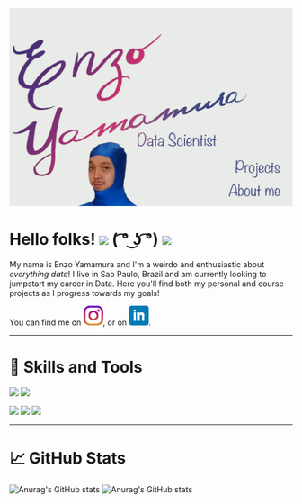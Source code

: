 ![Header](images/header.jpg "Header")

# Hello folks! <img src="https://raw.githubusercontent.com/MartinHeinz/MartinHeinz/master/wave.gif" width="30px"> ( ͡° ͜ʖ ͡°) <img src="https://raw.githubusercontent.com/MartinHeinz/MartinHeinz/master/wave.gif" width="30px">


My name is Enzo Yamamura and I'm a weirdo and enthusiastic about *everything data*!
I live in Sao Paulo, Brazil and am currently looking to jumpstart my career in Data.
Here you'll find both my personal and course projects as I progress towards my goals!

You can find me on [![Instagram][1.2]][1], or on [![LinkedIn][2.2]][2].

<!-- Icons -->

[1.2]: images/instagram.png (instagram icon)
[2.2]: images/linkedin.png (LinkedIn icon without padding)

<!-- Links to your social media accounts -->

[1]: https://www.instagram.com/yamamuraenzo/
[2]: https://www.linkedin.com/in/enzoyamamura/

___
# :wrench: Skills and Tools 

![](https://img.shields.io/badge/Code-Python-informational?style=for-the-badge&logo=python&logoColor=white&color=2bbc8a) ![](https://img.shields.io/badge/Code-SQL-informational?style=for-the-badge&logo=python&logoColor=white&color=2bbc8a)

 ![](https://img.shields.io/badge/Tool-PostgreSQL-informational?style=for-the-badge&logo=postgresql&logoColor=white&color=2bbc8a) ![](https://img.shields.io/badge/Tool-Tableau-informational?style=for-the-badge&logo=tableau&logoColor=white&color=2bbc8a) ![](https://img.shields.io/badge/Tool-MSOffice-informational?style=for-the-badge&logo=microsoft-office&logoColor=white&color=2bbc8a) 
___
# :chart_with_upwards_trend:  GitHub Stats

![Anurag's GitHub stats](https://github-readme-stats.vercel.app/api//?username=yamamuen&show_icons=true&theme=synthwave) ![Anurag's GitHub stats](https://github-readme-stats.vercel.app/api/top-langs/?username=yamamuen&show_icons=true&theme=synthwave) 

